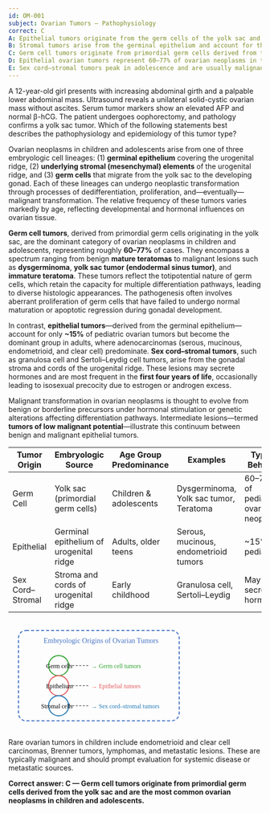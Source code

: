 ```yaml
---
id: OM-001
subject: Ovarian Tumors – Pathophysiology
correct: C
A: Epithelial tumors originate from the germ cells of the yolk sac and are the most common ovarian malignancy in children.
B: Stromal tumors arise from the germinal epithelium and account for the majority of pediatric ovarian neoplasms.
C: Germ cell tumors originate from primordial germ cells derived from the yolk sac and predominate in children and adolescents.
D: Epithelial ovarian tumors represent 60–77% of ovarian neoplasms in the pediatric population.
E: Sex cord–stromal tumors peak in adolescence and are usually malignant.
---
```


A 12-year-old girl presents with increasing abdominal girth and a palpable lower abdominal mass. Ultrasound reveals a unilateral solid-cystic ovarian mass without ascites. Serum tumor markers show an elevated AFP and normal β-hCG. The patient undergoes oophorectomy, and pathology confirms a yolk sac tumor. Which of the following statements best describes the pathophysiology and epidemiology of this tumor type?

<!-- EXPLANATION -->

Ovarian neoplasms in children and adolescents arise from one of three embryologic cell lineages: (1) **germinal epithelium** covering the urogenital ridge, (2) **underlying stromal (mesenchymal) elements** of the urogenital ridge, and (3) **germ cells** that migrate from the yolk sac to the developing gonad. Each of these lineages can undergo neoplastic transformation through processes of dedifferentiation, proliferation, and—eventually—malignant transformation. The relative frequency of these tumors varies markedly by age, reflecting developmental and hormonal influences on ovarian tissue.

**Germ cell tumors**, derived from primordial germ cells originating in the yolk sac, are the dominant category of ovarian neoplasms in children and adolescents, representing roughly **60–77%** of cases. They encompass a spectrum ranging from benign **mature teratomas** to malignant lesions such as **dysgerminoma**, **yolk sac tumor (endodermal sinus tumor)**, and **immature teratoma**. These tumors reflect the totipotential nature of germ cells, which retain the capacity for multiple differentiation pathways, leading to diverse histologic appearances. The pathogenesis often involves aberrant proliferation of germ cells that have failed to undergo normal maturation or apoptotic regression during gonadal development.

In contrast, **epithelial tumors**—derived from the germinal epithelium—account for only **~15%** of pediatric ovarian tumors but become the dominant group in adults, where adenocarcinomas (serous, mucinous, endometrioid, and clear cell) predominate. **Sex cord–stromal tumors**, such as granulosa cell and Sertoli–Leydig cell tumors, arise from the gonadal stroma and cords of the urogenital ridge. These lesions may secrete hormones and are most frequent in the **first four years of life**, occasionally leading to isosexual precocity due to estrogen or androgen excess.

Malignant transformation in ovarian neoplasms is thought to evolve from benign or borderline precursors under hormonal stimulation or genetic alterations affecting differentiation pathways. Intermediate lesions—termed **tumors of low malignant potential**—illustrate this continuum between benign and malignant epithelial tumors.

| **Tumor Origin** | **Embryologic Source** | **Age Group Predominance** | **Examples** | **Typical Behavior** |
|------------------|------------------------|-----------------------------|---------------|-----------------------|
| Germ Cell        | Yolk sac (primordial germ cells) | Children & adolescents | Dysgerminoma, Yolk sac tumor, Teratoma | 60–77% of pediatric ovarian neoplasms |
| Epithelial       | Germinal epithelium of urogenital ridge | Adults, older teens | Serous, mucinous, endometrioid tumors | ~15% in pediatrics |
| Sex Cord–Stromal | Stroma and cords of urogenital ridge | Early childhood | Granulosa cell, Sertoli–Leydig | May secrete hormones |

<svg width="360" height="220" xmlns="http://www.w3.org/2000/svg">
  <rect x="20" y="20" width="320" height="180" rx="15" ry="15" fill="none" stroke="#4472c4" stroke-width="2" stroke-dasharray="6,4"/>
  <text x="70" y="45" font-family="Trebuchet MS" font-size="14" fill="#4472c4">Embryologic Origins of Ovarian Tumors</text>
  <circle cx="100" cy="90" r="20" fill="none" stroke="#2ca02c" stroke-width="2"/>
  <text x="75" y="95" font-family="Trebuchet MS" font-size="12">Germ cells</text>
  <line x1="120" y1="90" x2="160" y2="90" stroke="#666" stroke-width="1.5" stroke-dasharray="4,3"/>
  <text x="165" y="95" font-family="Trebuchet MS" font-size="12" fill="#2ca02c">→ Germ cell tumors</text>

  <circle cx="100" cy="130" r="20" fill="none" stroke="#e15759" stroke-width="2"/>
  <text x="75" y="135" font-family="Trebuchet MS" font-size="12">Epithelium</text>
  <line x1="120" y1="130" x2="160" y2="130" stroke="#666" stroke-width="1.5" stroke-dasharray="4,3"/>
  <text x="165" y="135" font-family="Trebuchet MS" font-size="12" fill="#e15759">→ Epithelial tumors</text>

  <circle cx="100" cy="170" r="20" fill="none" stroke="#1f77b4" stroke-width="2"/>
  <text x="65" y="175" font-family="Trebuchet MS" font-size="12">Stromal cells</text>
  <line x1="120" y1="170" x2="160" y2="170" stroke="#666" stroke-width="1.5" stroke-dasharray="4,3"/>
  <text x="165" y="175" font-family="Trebuchet MS" font-size="12" fill="#1f77b4">→ Sex cord–stromal tumors</text>
</svg>

Rare ovarian tumors in children include endometrioid and clear cell carcinomas, Brenner tumors, lymphomas, and metastatic lesions. These are typically malignant and should prompt evaluation for systemic disease or metastatic sources.

**Correct answer: C — Germ cell tumors originate from primordial germ cells derived from the yolk sac and are the most common ovarian neoplasms in children and adolescents.**
